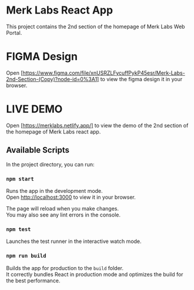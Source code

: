 # Merk Labs React App

This project contains the 2nd section of the homepage of Merk Labs Web Portal.

# FIGMA Design

Open [https://www.figma.com/file/xnUSRZLFycuffPykP45esr/Merk-Labs-2nd-Section-(Copy)?node-id=0%3A1] to view the figma design it in your browser.

# LIVE DEMO

Open [https://merklabs.netlify.app/] to view the demo of the 2nd section of the homepage of Merk Labs react app.

## Available Scripts

In the project directory, you can run:

### `npm start`

Runs the app in the development mode.\
Open [http://localhost:3000](http://localhost:3000) to view it in your browser.

The page will reload when you make changes.\
You may also see any lint errors in the console.

### `npm test`

Launches the test runner in the interactive watch mode.

### `npm run build`

Builds the app for production to the `build` folder.\
It correctly bundles React in production mode and optimizes the build for the best performance.
